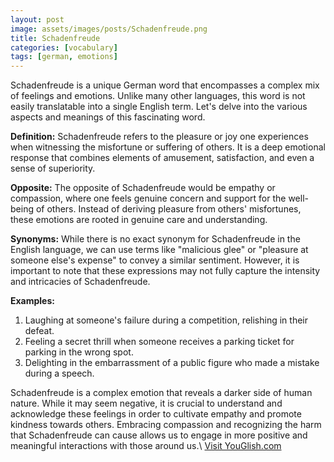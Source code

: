 ```yaml
---
layout: post
image: assets/images/posts/Schadenfreude.png
title: Schadenfreude
categories: [vocabulary]
tags: [german, emotions]
---
```


Schadenfreude is a unique German word that encompasses a complex mix of feelings and emotions. Unlike many other languages, this word is not easily translatable into a single English term. Let's delve into the various aspects and meanings of this fascinating word.

**Definition:** Schadenfreude refers to the pleasure or joy one experiences when witnessing the misfortune or suffering of others. It is a deep emotional response that combines elements of amusement, satisfaction, and even a sense of superiority.

**Opposite:** The opposite of Schadenfreude would be empathy or compassion, where one feels genuine concern and support for the well-being of others. Instead of deriving pleasure from others' misfortunes, these emotions are rooted in genuine care and understanding.

**Synonyms:** While there is no exact synonym for Schadenfreude in the English language, we can use terms like "malicious glee" or "pleasure at someone else's expense" to convey a similar sentiment. However, it is important to note that these expressions may not fully capture the intensity and intricacies of Schadenfreude.

**Examples:**

1. Laughing at someone's failure during a competition, relishing in their defeat.
2. Feeling a secret thrill when someone receives a parking ticket for parking in the wrong spot.
3. Delighting in the embarrassment of a public figure who made a mistake during a speech.

Schadenfreude is a complex emotion that reveals a darker side of human nature. While it may seem negative, it is crucial to understand and acknowledge these feelings in order to cultivate empathy and promote kindness towards others. Embracing compassion and recognizing the harm that Schadenfreude can cause allows us to engage in more positive and meaningful interactions with those around us.\ <a id="yg-widget-0" class="youglish-widget" data-query="Schadenfreude" data-lang="german" data-components="8412" data-auto-start="0" data-bkg-color="theme_light" data-title="How%20to%20pronounce%20Schadenfreude%20in%20German"  rel="nofollow" href="https://youglish.com">Visit YouGlish.com</a><script async src="https://youglish.com/public/emb/widget.js" charset="utf-8"></script>